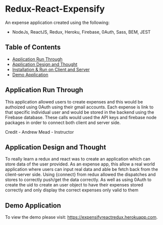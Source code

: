 # Redux-React-Expensify
An expense application created using the following:
* NodeJs, ReactJS, Redux, Heroku, Firebase, 0Auth, Sass, BEM, JEST

## Table of Contents
- [Application Run Through](#application-run-through)
- [Application Design and Thought](#application-design-and-thought)
- [Installation & Run on Client and Server](#installation-on-client-and-server)
- [Demo Application](#demo-application)

## Application Run Through

This application allowed users to create expenses and this would be authoized using 0Auth using their gmail accounts. Each expense is link to that specific individual user and would be stored in the backend using the Firebase database. These calls would used the API keys and firebase node packages in order to connect both client and server side.

Credit - Andrew Mead - Instructor 

## Application Design and Thought

To really learn a redux and react was to create an application which can store data of the user provided. As an expense app, this allow a real world application where users can input real data and able be fetch back from the client-server side. Using {connect} from redux allowed the dispatches and stores to correctly push/get the data correctly. As well as using 0Auth to create the uid to create an user object to have their expenses stored correctly and only display the correct expenses only valid to them

## Demo Application

To view the demo please visit: https://expensifyreactredux.herokuapp.com.